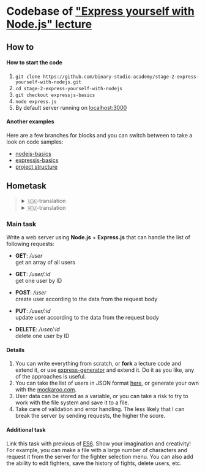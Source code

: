 # Codebase of ["Express yourself with Node.js" lecture](https://binary-studio-academy.github.io/stage-2/lectures/express-yourself-with-nodejs/)

## How to

#### How to start the code

1. `git clone https://github.com/binary-studio-academy/stage-2-express-yourself-with-nodejs.git`
2. `cd stage-2-express-yourself-with-nodejs`
3. `git checkout expressjs-basics`
4. `node express.js`
5. By default server running on [localhost:3000](http://localhost:3000)

#### Another examples
Here are a few branches for blocks and you can switch between to take a look on code samples:
- [nodejs-basics](https://github.com/binary-studio-academy/stage-2-express-yourself-with-nodejs/tree/nodejs-basics)
- [expressjs-basics](https://github.com/binary-studio-academy/stage-2-express-yourself-with-nodejs/tree/expressjs-basics)
- [project structure](https://github.com/binary-studio-academy/stage-2-express-yourself-with-nodejs)


## Hometask
<blockquote>
  <details>
    <summary>🇺🇦-translation</summary>

#### Завдання

Написати веб-сервер на **Node.js** + **Express.js**, який може обробляти такі запити:
- **GET**: _/user_  
  отримання масиву всіх користувачів

- **GET**: _/user/:id_  
  отримання одного користувача по ID

- **POST**: _/user_  
  створення користувача за даними з тіла запиту

- **PUT**: _/user/:id_  
  оновлення користувача за даними з тіла запиту

- **DELETE**: _/user/:id_  
  видалення одного користувача по ID


#### Деталі

1. Можна написати все з нуля, можна **fork**-нути код лекції з GitHub і дописати його, можна використати [express-generator](https://www.npmjs.com/package/express-generator) і розширити його API, робіть як вам зручніше, будь-який з підходів корисний для вас.
2. Список користувачів в форматі JSON можна взяти [тут](https://gist.github.com/alexandrtovmach/3fcf6c0819d6830e21b5f3c117c2c5aa) або ж згенерувати свій, наприклад через сервіс [mockaroo.com](https://mockaroo.com/).
3. Дані про користувачів можна зберігати у вигляді змінної або ж взяти на себе сміливість і спробувати попрацювати з файловою системою і зберігати їх в файл.
4. Подбайте про валідацію і перехоплення помилок. Чим менша ймовірність того, що я зможу зламати сервер відправляючи запити 😈, тим вище оцінка.

#### Завдання* (із зірочкою)

Зв'яжіть це завдання з попереднім по ES6. Проявіть фантазію і креатив, наприклад можна зробити файл з великою кількістю персонажів і запитувати їх з сервера, для меню вибору бійця. Також можна додати можливість редагування бійців, збереження історії бійок, видалення користувачів і т.д.

  </details>
  <details>
    <summary>🇷🇺-translation</summary>

#### Задание
Написать веб-сервер на **Node.js** + **Express.js**, который может обрабатывать следующие запросы:

- **GET**: _/user_  
  получение массива всех пользователей

- **GET**: _/user/:id_  
  получение одного пользователя по ID

- **POST**: _/user_  
  создание пользователя по данным передаваемым в теле запроса

- **PUT**: _/user/:id_  
  обновление пользователя по данным передаваемым в теле запроса

- **DELETE**: _/user/:id_  
  удаление одного пользователя по ID


#### Детали

1. Можно написать всё с нуля, можно **fork**-нуть код лекции с GitHub и дописать, можно использовать [express-generator](https://www.npmjs.com/package/express-generator) и расширить его API, делайте как вам удобнее, любой из подходов полезен.
2. Список пользователей в формате JSON можно взять [здесь](https://gist.github.com/alexandrtovmach/3fcf6c0819d6830e21b5f3c117c2c5aa) или же сгенерировать свой, например через сервис [mockaroo.com](https://mockaroo.com/).
3. Данные о пользователях можно хранить в виде переменной или же взять на себя смелость и попробовать поработать с файловой системой и сохранять их в файл.
4. Позаботьтесь о валидации и отлове ошибок. Чем меньше вероятность того, что я смогу сломать сервер отправляя запросы 😈, тем выше оценка.


#### Задание*

Свяжите это задание с предыдущим по ES6. Проявите фантазию и креатив, например можно сделать файл с большим количеством персонажей и запрашивать их с сервера, для меню выбора бойца. Также можно добавить возможность редактирования бойцов, сохранения истории драк, удаление пользователей и т.д.


  </details>
</blockquote>

### Main task

Write a web server using **Node.js** + **Express.js** that can handle the list of following requests:

- **GET**: _/user_  
  get an array of all users

- **GET**: _/user/:id_  
  get one user by ID

- **POST**: _/user_  
  create user according to the data from the request body

- **PUT**: _/user/:id_  
  update user according to the data from the request body

- **DELETE**: _/user/:id_  
  delete one user by ID

#### Details

1. You can write everything from scratch, or **fork** a lecture code and extend it, or use [express-generator](https://www.npmjs.com/package/express-generator) and extend it. Do it as you like, any of the approaches is useful.
2. You can take the list of users in JSON format [here](https://gist.github.com/alexandrtovmach/3fcf6c0819d6830e21b5f3c117c2c5aa), or generate your own with the [mockaroo.com](https://mockaroo.com/).
3. User data can be stored as a variable, or you can take a risk to try to work with the file system and save it to a file.
4. Take care of validation and error handling. The less likely that I can break the server by sending requests, the higher the score.

#### Additional task

Link this task with previous of [ES6](https://binary-studio-academy.github.io/stage-2/lectures/es6-for-everyone/). Show your imagination and creativity! For example, you can make a file with a large number of characters and request it from the server for the fighter selection menu. You can also add the ability to edit fighters, save the history of fights, delete users, etc.